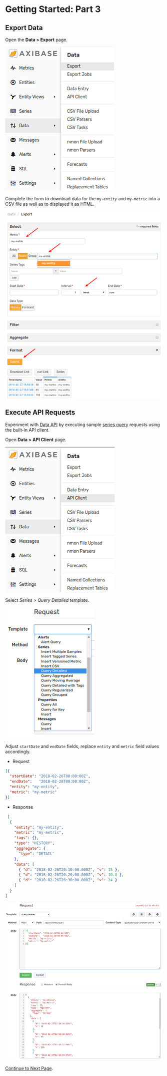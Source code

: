 # Getting Started: Part 3

## Export Data

Open the **Data > Export** page.

![](resources/getting-started-3_1.png)

Complete the form to download data for the `my-entity` and `my-metric` into a CSV file as well as to displayed it as HTML.

![](resources/getting-started-3_5.png)

## Execute API Requests

Experiment with [Data API](../api/data/README.md) by executing sample [series query](../api/data/series/query.md) requests using the built-in API client.

Open **Data > API Client** page.

![](resources/getting-started-3_2.png)

Select _Series > Query Detailed_ template.

![](resources/getting-started-3_3.png)

Adjust `startDate` and `endDate` fields, replace `entity` and `metric` field values accordingly.

* Request

```json
[{
  "startDate": "2018-02-26T00:00:00Z",
  "endDate":   "2018-02-28T00:00:00Z",
  "entity": "my-entity",
  "metric": "my-metric"
}]
```

* Response

```json
 [
  {
    "entity": "my-entity",
    "metric": "my-metric",
    "tags": {},
    "type": "HISTORY",
    "aggregate": {
      "type": "DETAIL"
    },
    "data": [
      { "d": "2018-02-26T20:10:00.000Z", "v": 15 },
      { "d": "2018-02-26T20:20:00.000Z", "v": 10.8 },
      { "d": "2018-02-26T20:30:00.000Z", "v": 24 }
    ]
  }
]
```

![](resources/getting-started-3_4.png)

[Continue to Next Page](getting-started-4.md).
